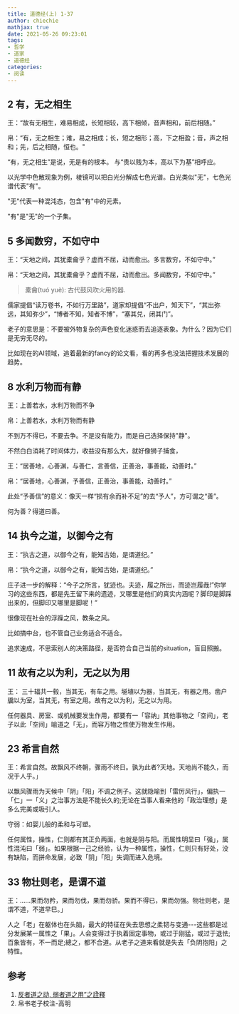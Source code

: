 ```yaml
---
title: 道德经(上) 1-37 
author: chiechie
mathjax: true
date: 2021-05-26 09:23:01
tags: 
- 哲学
- 道家 
- 道德经
categories:
- 阅读
---
```



## 2 有，无之相生

王：“故有无相生，难易相成，长短相较，高下相倾，音声相和，前后相随。”

帛：“有，无之相生；难，易之相成；长，短之相形；高，下之相盈；音，声之相和；先，后之相随，恒也。"

“有，无之相生”是说，无是有的根本。 与“贵以贱为本，高以下为基”相呼应。

以光学中色散现象为例，棱镜可以把白光分解成七色光谱。白光类似"无"，七色光谱代表"有"。

"无"代表一种混沌态，包含"有"中的元素。

"有"是"无"的一个子集。


## 5 多闻数穷，不如守中

王：“天地之间，其犹橐龠乎？虚而不屈，动而愈出。多言数穷，不如守中。”

帛：“天地之间，其犹橐龠乎？虚而不屈，动而愈出。多闻数穷，不如守中。”

> 橐龠(tuó yuè): 古代鼓风吹火用的器.

儒家提倡“读万卷书，不如行万里路”，道家却提倡“不出户，知天下”，“其出弥远，其知弥少”，“博者不知，知者不博”，“塞其兑，闭其门”。

老子的意思是：不要被外物复杂的声色变化迷惑而去追逐表象。为什么？因为它们是无穷无尽的。

比如现在的AI领域，追着最新的fancy的论文看，看的再多也没法把握技术发展的趋势。


## 8 水利万物而有静

王：上善若水，水利万物而不争

帛：上善若水，水利万物而有静


不到万不得已，不要去争。不是没有能力，而是自己选择保持"静"。

不然白白消耗了时间体力，收益没有那么大，就好像狮子捕食，



王：“居善地，心善渊，与善仁，言善信，正善治，事善能，动善时。”

帛：“居善地，心善渊，予善信，正善治，事善能，动善时。”

此处“予善信”的意义：像天一样“损有余而补不足”的去“予人”，方可谓之“善”。

何为善？得道曰善。


## 14 执今之道，以御今之有

王：“执古之道，以御今之有，能知古始，是谓道纪。”

帛：“执今之道，以御今之有，能知古始，是谓道纪。”


庄子进一步的解释：“今子之所言，犹迹也。夫迹，履之所出，而迹岂履哉!”你学习的这些东西，都是先王留下来的遗迹，又哪里是他们的真实内涵呢？脚印是脚踩出来的，但脚印又哪里是脚呢！”

很像现在社会的浮躁之风，教条之风。

比如搞中台，也不管自己业务适合不适合。

追求速成，不思索别人的决策路径，是否符合自己当前的situation，盲目照搬。



## 11 故有之以为利，无之以为用

王： 三十辐共一毂，当其无，有车之用。埏埴以为器，当其无，有器之用。凿户牖以为室，当其无，有室之用。故有之以为利，无之以为用。

任何器具、房室、或机械要发生作用，都要有一「容纳」其他事物之「空间」，老子以此「空间」喻道之「无」，而容万物之性使万物发生作用。



## 23 希言自然

王：希言自然。故飘风不终朝，骤雨不终日。孰为此者?天地。天地尚不能久，而况于人乎。」

以飘风骤雨为天候中「阴」「阳」不调之例子。这就隐喻到「雷厉风行」，偏执一「仁」一「义」之治事方法是不能长久的;无论在当事人看来他的「政治理想」是多么完美或吸引人。


守弱：如婴儿般的柔和与可塑。

任何属性，操性，仁则都有其正负两面，也就是阴与阳。而属性明显曰「强」，属性混沌曰「弱」。如果根据一己之经验，认为一种属性，操性，仁则只有好处，没有缺陷，而拼命发展，必致「阴」「阳」失调而进入危境。


## 33 物壮则老，是谓不道

王：……果而勿矜，果而勿伐，果而勿骄。果而不得已，果而勿强。物壮则老，是谓不道，不道早巳。」

人之「老」在躯体也在头脑，最大的特征在失去思想之柔韧与变通---这些都是过分发展某一属性之「果」。人会变得过于执着固定事物，或过于刚猛，或过于退怯;百象皆有，不一而足;總之，都不合道。从老子之道来看就是失去「负阴抱阳」之特性。




## 参考
1. [反者道之动, 弱者道之用”之詮釋](https://www.aisixiang.com/data/37674.html)
2. 帛书老子校注-高明
